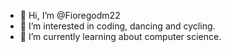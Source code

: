 - 👋 Hi, I’m @Fioregodm22
- 👀 I’m interested in coding, dancing and cycling.
- 🌱 I’m currently learning about computer science. 

<!---
Fioregodm22/Fioregodm22 is a ✨ special ✨ repository because its `README.md` (this file) appears on your GitHub profile.
You can click the Preview link to take a look at your changes.
--->
